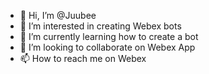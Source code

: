 - 👋 Hi, I’m @Juubee
- 👀 I’m interested in creating Webex bots
- 🌱 I’m currently learning how to create a bot
- 💞️ I’m looking to collaborate on Webex App
- 📫 How to reach me on Webex

<!---
Juubee/Juubee is a ✨ special ✨ repository because its `README.md` (this file) appears on your GitHub profile.
You can click the Preview link to take a look at your changes.
--->
